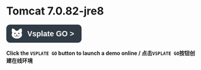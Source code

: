 # Tomcat 7.0.82-jre8

<a href="https://www.vsplate.com/?docker-compose=https://github.com/vsplate/dcenvs/tomcat/7.0.82-jre8"><img alt="VSPLATE GO" src="https://raw.githubusercontent.com/vsplate/images/master/vsgo_btn.png" width="200px"></a>

**Click the `VSPLATE GO` button to launch a demo online / 点击`VSPLATE GO`按钮创建在线环境**
